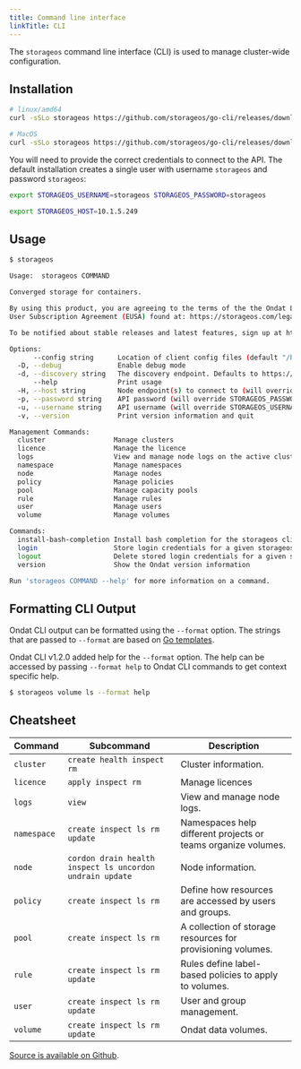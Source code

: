 ```yaml
---
title: Command line interface
linkTitle: CLI
---
```



The `storageos` command line interface (CLI) is used to manage cluster-wide
configuration.

## Installation

```bash
# linux/amd64
curl -sSLo storageos https://github.com/storageos/go-cli/releases/download/{{< param latest_cli_version >}}/storageos_linux_amd64 && chmod +x storageos && sudo mv storageos /usr/local/bin/

# MacOS
curl -sSLo storageos https://github.com/storageos/go-cli/releases/download/{{< param latest_cli_version >}}/storageos_darwin_amd64 && chmod +x storageos && sudo mv storageos /usr/local/bin/
```


You will need to provide the correct credentials to connect to the API. The
default installation creates a single user with username `storageos` and
password `storageos`:

```bash
export STORAGEOS_USERNAME=storageos STORAGEOS_PASSWORD=storageos

export STORAGEOS_HOST=10.1.5.249
```

## Usage

```bash
$ storageos

Usage:	storageos COMMAND

Converged storage for containers.

By using this product, you are agreeing to the terms of the the Ondat Ltd. End
User Subscription Agreement (EUSA) found at: https://storageos.com/legal/#eusa

To be notified about stable releases and latest features, sign up at https://my.storageos.com.

Options:
      --config string      Location of client config files (default "/home/$USER/.storageos")
  -D, --debug              Enable debug mode
  -d, --discovery string   The discovery endpoint. Defaults to https://discovery.storageos.cloud (will override STORAGEOS_DISCOVERY env variable value)
      --help               Print usage
  -H, --host string        Node endpoint(s) to connect to (will override STORAGEOS_HOST env variable value)
  -p, --password string    API password (will override STORAGEOS_PASSWORD env variable value)
  -u, --username string    API username (will override STORAGEOS_USERNAME env variable value)
  -v, --version            Print version information and quit

Management Commands:
  cluster                 Manage clusters
  licence                 Manage the licence
  logs                    View and manage node logs on the active cluster
  namespace               Manage namespaces
  node                    Manage nodes
  policy                  Manage policies
  pool                    Manage capacity pools
  rule                    Manage rules
  user                    Manage users
  volume                  Manage volumes

Commands:
  install-bash-completion Install bash completion for the storageos cli
  login                   Store login credentials for a given storageos host
  logout                  Delete stored login credentials for a given storageos host
  version                 Show the Ondat version information

Run 'storageos COMMAND --help' for more information on a command.
```

## Formatting CLI Output

Ondat CLI output can be formatted using the `--format` option. The strings
that are passed to `--format` are based on [Go
templates](https://golang.org/pkg/text/template/).

Ondat CLI v1.2.0 added help for the `--format` option. The help can be
accessed by passing `--format help` to Ondat CLI commands to get context
specific help.

```bash
$ storageos volume ls --format help
```

## Cheatsheet

| Command       | Subcommand                                               | Description                                                      |
| ------------- | -------------------------------                          | ---------------------------------------------------------------- |
| `cluster`     | `create health inspect rm`                               | Cluster information.                                             |
| `licence`     | `apply inspect rm`                                       | Manage licences                                                  |
| `logs`        | `view`                                                   | View and manage node logs.                                       |
| `namespace`   | `create inspect ls rm update`                            | Namespaces help different projects or teams organize volumes.    |
| `node`        | `cordon drain health inspect ls uncordon undrain update` | Node information.                                                |
| `policy`      | `create inspect ls rm`                                   | Define how resources are accessed by users and groups.           |
| `pool`        | `create inspect ls rm`                                   | A collection of storage resources for provisioning volumes.      |
| `rule`        | `create inspect ls rm update`                            | Rules define label-based policies to apply to volumes.           |
| `user`        | `create inspect ls rm update`                            | User and group management.                                       |
| `volume`      | `create inspect ls rm update`                            | Ondat data volumes.                                          |

[Source is available on Github](https://github.com/storageos/go-cli).
